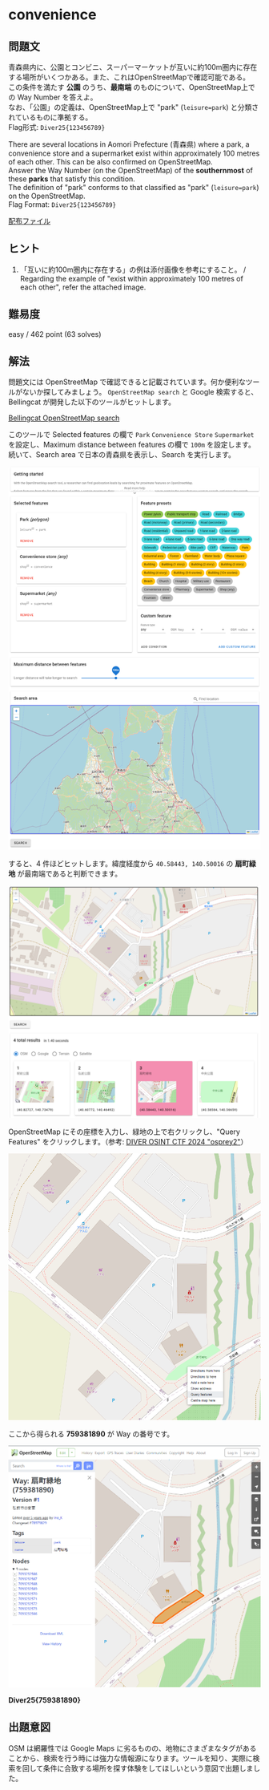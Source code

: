 # convenience

## 問題文

青森県内に、公園とコンビニ、スーパーマーケットが互いに約100m圏内に存在する場所がいくつかある。また、これはOpenStreetMapで確認可能である。  
この条件を満たす **公園** のうち、**最南端** のものについて、OpenStreetMap上での Way Number を答えよ。  
なお、「公園」の定義は、OpenStreetMap上で "park" (`leisure=park`) と分類されているものに準拠する。  
Flag形式: `Diver25{123456789}`

There are several locations in Aomori Prefecture (青森県) where a park, a convenience store and a supermarket exist within approximately 100 metres of each other. This can be also confirmed on OpenStreetMap.    
Answer the Way Number (on the OpenStreetMap) of the **southernmost** of these **parks** that satisfy this condition.  
The definition of "park" conforms to that classified as "park" (`leisure=park`) on the OpenStreetMap.  
Flag Format: `Diver25{123456789}`



[配布ファイル](./public)

## ヒント

1. 「互いに約100m圏内に存在する」の例は添付画像を参考にすること。 / Regarding the example of "exist within approximately 100 metres of each other", refer the attached image.

## 難易度

easy / 462 point (63 solves)

## 解法

問題文には OpenStreetMap で確認できると記載されています。何か便利なツールがないか探してみましょう。 `OpenStreetMap search` と Google 検索すると、Bellingcat が開発した以下のツールがヒットします。

[Bellingcat OpenStreetMap search](https://osm-search.bellingcat.com/)

このツールで Selected features の欄で `Park` `Convenience Store` `Supermarket` を設定し、Maximum distance between features
の欄で `100m` を設定します。続いて、Search area で日本の青森県を表示し、Search を実行します。

![](./osm01.png)

すると、4 件ほどヒットします。緯度経度から `40.58443, 140.50016` の **扇町緑地** が最南端であると判断できます。

![](./osm02.png)

OpenStreetMap にその座標を入力し、緑地の上で右クリックし、"Query Features" をクリックします。（参考: [DIVER OSINT CTF 2024 "osprey2"](https://github.com/diver-osint-ctf/writeups/blob/main/2024/military/osprey2/README.md)）

![](./osm03.png)

ここから得られる **759381890** が Way の番号です。

![](./osm04.png)

**Diver25{759381890}**

## 出題意図

OSM は網羅性では Google Maps に劣るものの、地物にさまざまなタグがあることから、検索を行う時には強力な情報源になります。ツールを知り、実際に検索を回して条件に合致する場所を探す体験をしてほしいという意図で出題しました。

